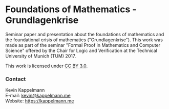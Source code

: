 # Foundations of Mathematics - Grundlagenkrise
Seminar paper and presentation about the foundations of mathematics and the foundational crisis of mathematics ("Grundlagenkrise"). This work was made as part of the seminar "Formal Proof in Mathematics and Computer Science" offered by the Chair for Logic and Verification at the Technical University of Munich (TUM) 2017.

This work is licensed under [CC BY 3.0](https://creativecommons.org/licenses/by/3.0/).

### Contact
Kevin Kappelmann  
E-mail: kevin@kappelmann.me  
Website: https://kappelmann.me  
